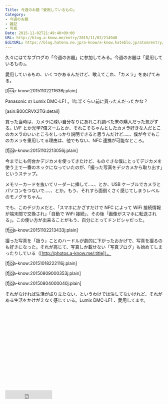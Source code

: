 ```yaml
---
Title: 今週のお題「愛用しているもの」
Category:
- 今週のお題
- 雑記
- 写真
Date: 2015-11-02T21:49:40+09:00
URL: http://blog.a-know.me/entry/2015/11/02/214940
EditURL: https://blog.hatena.ne.jp/a-know/a-know.hateblo.jp/atom/entry/6653458415126708774
---
```


久々にはてなブログの「今週のお題」に参加してみる。今週のお題は「愛用しているもの」。


愛用しているもの、いくつかあるんだけど、敢えてこれ、「カメラ」をあげてみる。


[f:id:a-know:20151102211636j:plain]



<!-- more -->




Panasonic の Lumix DMC-LF1 。1年半くらい前に買ったんだったかな？


[asin:B00CRVX2TG:detail]


買った当時は、カメラに疎い自分なりにあれこれ調べた末の購入だった気がする。LVF とか光学7倍ズームとか、それこそちゃんとしたカメラ好きな人だとこのカメラのいいところをしっかり説明できると思うんだけど...、、僕が今でもこのカメラを重用してる理由は、他でもない、NFC 連携が可能なところ。


[f:id:a-know:20151102213056j:plain]


今までにも何台かデジカメを使ってきたけど、ものぐさな僕にとってデジカメを使う上で一番のネックになっていたのが、「撮った写真をデジカメから取り出す」というステップ。


メモリーカードを抜いてリーダーに挿して...、、とか、USB ケーブルでカメラとパソコンをつないで...、、とか。もう、それすら面倒くさく感じてしまうレベルのモノグサちゃん。


でも、このデジカメだと、「スマホにかざすだけで NFC によって WiFi 接続情報が端末間で交換され」「自動で WiFi 接続」、その後「画像がスマホに転送される」。この使い方が出来ることがもう、自分にとってドンピシャだった。


[f:id:a-know:20151102213433j:plain]


撮った写真を「扱う」ことのハードルが劇的に下がったおかげで、写真を撮るのも好きになった。それが高じて、写真しか載せない「写真ブログ」も始めてしまったりしている（[http://photos.a-know.me/:title]）。


[f:id:a-know:20151018222116j:plain]


[f:id:a-know:20150809000353j:plain]


[f:id:a-know:20150804000040j:plain]


それがなければ生活が成り立たない、というわけでは決してないけれど、それがある生活をかけがえなく感じている。Lumix DMC-LF1 、愛用してます。


<script async src="//pagead2.googlesyndication.com/pagead/js/adsbygoogle.js"></script>
<!-- article-bottom2 -->
<ins class="adsbygoogle"
     style="display:inline-block;width:300px;height:250px"
     data-ad-client="ca-pub-3463034538369189"
     data-ad-slot="5274552934"></ins>
<script>
(adsbygoogle = window.adsbygoogle || []).push({});
</script>


<iframe src="http://blog.hatena.ne.jp/a-know/a-know.hateblo.jp/subscribe/iframe" allowtransparency="true" frameborder="0" scrolling="no" width="150" height="28"></iframe>
